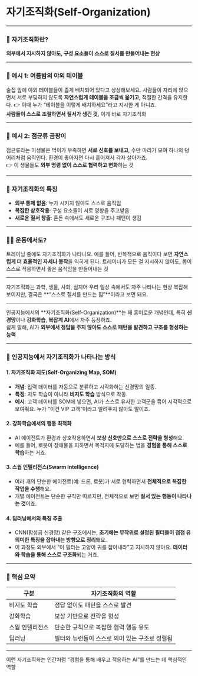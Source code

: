 # 자기조직화(Self-Organization)

---

### 🧠 자기조직화란?

**외부에서 지시하지 않아도, 구성 요소들이 스스로 질서를 만들어내는 현상**

---

### 🍻 예시 1: 여름밤의 야외 테이블

술집 앞에 야외 테이블들이 좁게 배치되어 있다고 상상해보세요. 사람들이 자리에 앉으면서 서로 부딪히지 않도록 **자연스럽게 테이블을 조금씩 옮기고**, 적절한 간격을 유지한다. 
👉 이때 누가 “테이블을 이렇게 배치하세요”라고 지시한 게 아니죠.  
**사람들이 스스로 조절하면서 질서가 생긴 것**, 이게 바로 자기조직화

---

### 🧬 예시 2: 점균류 곰팡이

점균류라는 미생물은 먹이가 부족하면 **서로 신호를 보내고**, 수만 마리가 모여 하나의 덩어리처럼 움직인다.
환경이 좋아지면 다시 흩어져서 각자 살아가죠.  
👉 이 생물들도 **외부 명령 없이 스스로 협력하고 변화**하는 것

---

### 🔧 자기조직화의 특징

- **외부 통제 없음**: 누가 시키지 않아도 스스로 움직임
- **복잡한 상호작용**: 구성 요소들이 서로 영향을 주고받음
- **새로운 질서 창출**: 혼돈 속에서도 새로운 구조나 패턴이 생김

---

### 🧘‍♂️ 운동에서도?

트레이닝 중에도 자기조직화가 나타나요. 예를 들어, 반복적으로 움직이다 보면 **자연스럽게 더 효율적인 자세나 동작**을 익히게 된다.
트레이너가 모든 걸 지시하지 않아도, 몸이 스스로 적응하면서 좋은 움직임을 만들어내는 것

---

자기조직화는 과학, 생물, 사회, 심지어 우리 일상 속에서도 자주 나타나는 현상
복잡해 보이지만, 결국은 **“스스로 질서를 만드는 힘”**이라고 보면 돼요.

---  

인공지능에서의 **자기조직화(Self-Organization)**는 꽤 흥미로운 개념인데, 특히 **신경망**이나 **강화학습**, **복잡계 AI**에서 자주 등장하죠.   
쉽게 말해, AI가 **외부에서 정답을 주지 않아도 스스로 패턴을 발견하고 구조를 형성하는 능력**

---

### 🤖 인공지능에서 자기조직화가 나타나는 방식

#### 1. **자기조직화 지도(Self-Organizing Map, SOM)**
- **개념**: 입력 데이터를 자동으로 분류하고 시각화하는 신경망의 일종.
- **특징**: 지도 학습이 아니라 **비지도 학습** 방식으로 작동.
- **예시**: 고객 데이터를 SOM에 넣으면, AI가 스스로 유사한 고객군을 묶어 시각적으로 보여줘요. 누가 “이건 VIP 고객”이라고 알려주지 않아도 말이죠.

#### 2. **강화학습에서의 행동 최적화**
- AI 에이전트가 환경과 상호작용하면서 **보상 신호만으로 스스로 전략을 형성**해요.
- 예를 들어, 로봇이 장애물을 피하면서 목적지에 도달하는 법을 **경험을 통해 스스로 학습**하는 거죠.

#### 3. **스웜 인텔리전스(Swarm Intelligence)**
- 여러 개의 단순한 에이전트(예: 드론, 로봇)가 서로 협력하면서 **전체적으로 복잡한 작업을 수행**해요.
- 개별 에이전트는 단순한 규칙만 따르지만, 전체적으로 보면 **질서 있는 행동이 나타나는 것**이죠.

#### 4. **딥러닝에서의 특징 추출**
- CNN(합성곱 신경망) 같은 구조에서는, **초기에는 무작위로 설정된 필터들이 점점 유의미한 특징을 잡아내는 방향으로 정리**돼요.
- 이 과정도 외부에서 “이 필터는 고양이 귀를 잡아내라”고 지시하지 않아요. **데이터와 학습을 통해 스스로 구조화**되는 거죠.

---

### 🧠 핵심 요약

| 구분 | 자기조직화의 역할 |
|------|------------------|
| 비지도 학습 | 정답 없이도 패턴을 스스로 발견 |
| 강화학습 | 보상 기반으로 전략을 형성 |
| 스웜 인텔리전스 | 단순한 규칙으로 복잡한 협력 행동 유도 |
| 딥러닝 | 필터와 뉴런들이 스스로 의미 있는 구조로 정렬됨 |

---

이런 자기조직화는 인간처럼 “경험을 통해 배우고 적응하는 AI”를 만드는 데 핵심적인 역할


